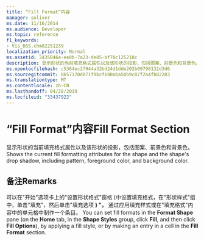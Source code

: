 ```yaml
---
title: “Fill Format”内容
manager: soliver
ms.date: 11/16/2014
ms.audience: Developer
ms.topic: reference
f1_keywords:
- Vis_DSS.chm82251239
localization_priority: Normal
ms.assetid: 2435046a-ee0b-7a23-de85-bf70c125218c
description: 显示形状的当前填充格式属性以及该形状的投影，包括图案、前景色和背景色。
ms.openlocfilehash: c5364ec2f944a32bd24d1dde202b09798132d3d6
ms.sourcegitcommit: 8657170d071f9bcf680aba50b9c07f2a4fb82283
ms.translationtype: MT
ms.contentlocale: zh-CN
ms.lasthandoff: 04/28/2019
ms.locfileid: "33437922"
---
```

# <a name="fill-format-section"></a><span data-ttu-id="02578-103">“Fill Format”内容</span><span class="sxs-lookup"><span data-stu-id="02578-103">Fill Format Section</span></span>

<span data-ttu-id="02578-104">显示形状的当前填充格式属性以及该形状的投影，包括图案、前景色和背景色。</span><span class="sxs-lookup"><span data-stu-id="02578-104">Shows the current fill formatting attributes for the shape and the shape's drop shadow, including pattern, foreground color, and background color.</span></span> 
  
## <a name="remarks"></a><span data-ttu-id="02578-105">备注</span><span class="sxs-lookup"><span data-stu-id="02578-105">Remarks</span></span>

<span data-ttu-id="02578-106">可以在"开始"选项卡上的"设置形状格式"窗格 (中设置填充格式，在"形状样式"组中，单击"填充"，然后单击"填充选项 **) "，** 通过应用填充样式或在"填充格式"内容中的单元格中制作一个条目。 </span><span class="sxs-lookup"><span data-stu-id="02578-106">You can set fill formats in the **Format Shape** pane (on the **Home** tab, in the **Shape Styles** group, click **Fill**, and then click **Fill Options**), by applying a fill style, or by making an entry in a cell in the **Fill Format** section.</span></span> 
  

